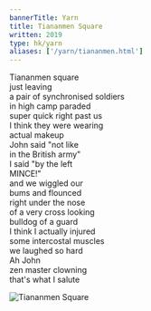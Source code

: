 ```yaml
---
bannerTitle: Yarn
title: Tiananmen Square
written: 2019
type: hk/yarn
aliases: ['/yarn/tiananmen.html']
---
```


Tiananmen square  
just leaving  
a pair of synchronised soldiers  
in high camp paraded  
super quick right past us  
I think they were wearing  
actual makeup  
John said "not like  
in the British army"  
I said "by the left  
MINCE!"  
and we wiggled our  
bums and flounced  
right under the nose  
of a very cross looking  
bulldog of a guard  
I think I actually injured  
some intercostal muscles  
we laughed so hard  
Ah John  
zen master clowning  
that's what I salute  

![Tiananmen Square](/images/chan/johnCrookTiananmen.jpg "Tiananmen Square")  

